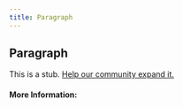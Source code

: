 ```yaml
---
title: Paragraph
---
```


## Paragraph

This is a stub. [Help our community expand it.](https://github.com/freeCodeCamp/guide-articles/tree/master/articles/HTML/Elements/Paragraph/index.md)

<!-- The article goes here, in GitHub-flavored Markdown. Feel free to add YouTube videos, images, and CodePen/JSBin embeds  -->

#### More Information:
<!-- Please add any articles you think might be helpful to read before writing the article -->


